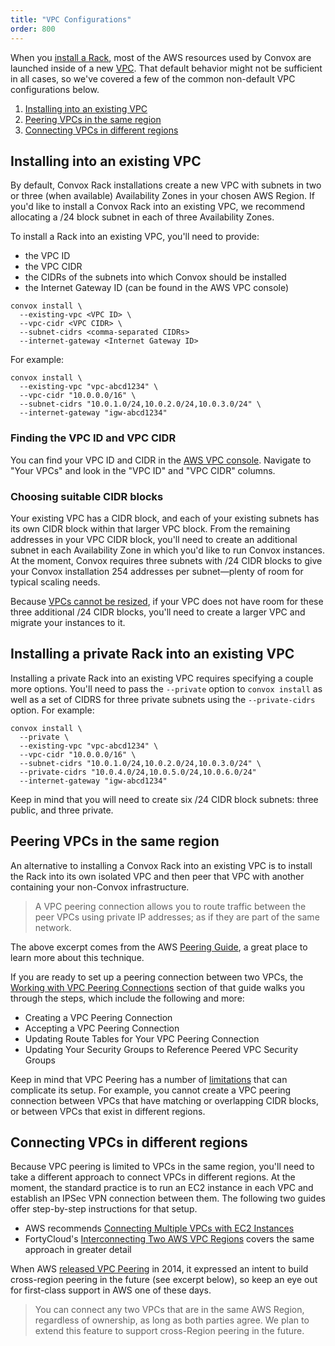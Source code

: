 ```yaml
---
title: "VPC Configurations"
order: 800
---
```


When you [install a Rack](/docs/installing-a-rack/), most of the AWS resources used by Convox are launched inside of a new [VPC](http://docs.aws.amazon.com/AmazonVPC/latest/UserGuide/VPC_Introduction.html). That default behavior might not be sufficient in all cases, so we've covered a few of the common non-default VPC configurations below.

1. [Installing into an existing VPC](#installing-into-an-existing-vpc)
1. [Peering VPCs in the same region](#peering-vpcs-in-the-same-region)
1. [Connecting VPCs in different regions](#connecting-vpcs-in-different-regions)

## Installing into an existing VPC

By default, Convox Rack installations create a new VPC with subnets in two or three (when available) Availability Zones in your chosen AWS Region. If you'd like to install a Convox Rack into an existing VPC, we recommend allocating a /24 block subnet in each of three Availability Zones.

To install a Rack into an existing VPC, you'll need to provide:

* the VPC ID
* the VPC CIDR
* the CIDRs of the subnets into which Convox should be installed
* the Internet Gateway ID (can be found in the AWS VPC console)

```
convox install \
  --existing-vpc <VPC ID> \
  --vpc-cidr <VPC CIDR> \
  --subnet-cidrs <comma-separated CIDRs>
  --internet-gateway <Internet Gateway ID>
```

For example:

    convox install \
      --existing-vpc "vpc-abcd1234" \
      --vpc-cidr "10.0.0.0/16" \
      --subnet-cidrs "10.0.1.0/24,10.0.2.0/24,10.0.3.0/24" \
      --internet-gateway "igw-abcd1234"

### Finding the VPC ID and VPC CIDR

You can find your VPC ID and CIDR in the [AWS VPC console](https://console.aws.amazon.com/vpc). Navigate to "Your VPCs" and look in the "VPC ID" and "VPC CIDR" columns.

### Choosing suitable CIDR blocks

Your existing VPC has a CIDR block, and each of your existing subnets has its own CIDR block within that larger VPC block. From the remaining addresses in your VPC CIDR block, you'll need to create an additional subnet in each Availability Zone in which you'd like to run Convox instances. At the moment, Convox requires three subnets with /24 CIDR blocks to give your Convox installation 254 addresses per subnet—plenty of room for typical scaling needs.

Because [VPCs cannot be resized](http://docs.aws.amazon.com/AmazonVPC/latest/UserGuide/VPC_Subnets.html#VPC_Sizing), if your VPC does not have room for these three additional /24 CIDR blocks, you'll need to create a larger VPC and migrate your instances to it.

## Installing a private Rack into an existing VPC

Installing a private Rack into an existing VPC requires specifying a couple more options. You'll need to pass the `--private` option to `convox install` as well as a set of CIDRS for three private subnets using the `--private-cidrs` option. For example:

    convox install \
      --private \
      --existing-vpc "vpc-abcd1234" \
      --vpc-cidr "10.0.0.0/16" \
      --subnet-cidrs "10.0.1.0/24,10.0.2.0/24,10.0.3.0/24" \
      --private-cidrs "10.0.4.0/24,10.0.5.0/24,10.0.6.0/24"
      --internet-gateway "igw-abcd1234"

Keep in mind that you will need to create six /24 CIDR block subnets: three public, and three private.

## Peering VPCs in the same region

An alternative to installing a Convox Rack into an existing VPC is to install the Rack into its own isolated VPC and then peer that VPC with another containing your non-Convox infrastructure.

> A VPC peering connection allows you to route traffic between the peer VPCs using private IP addresses; as if they are part of the same network.

The above excerpt comes from the AWS [Peering Guide](http://docs.aws.amazon.com/AmazonVPC/latest/PeeringGuide/Welcome.html), a great place to learn more about this technique.

If you are ready to set up a peering connection between two VPCs, the [Working with VPC Peering Connections](http://docs.aws.amazon.com/AmazonVPC/latest/PeeringGuide/working-with-vpc-peering.html) section of that guide walks you through the steps, which include the following and more:

* Creating a VPC Peering Connection
* Accepting a VPC Peering Connection
* Updating Route Tables for Your VPC Peering Connection
* Updating Your Security Groups to Reference Peered VPC Security Groups

Keep in mind that VPC Peering has a number of [limitations](http://docs.aws.amazon.com/AmazonVPC/latest/PeeringGuide/vpc-peering-overview.html#vpc-peering-limitations) that can complicate its setup. For example, you cannot create a VPC peering connection between VPCs that have matching or overlapping CIDR blocks, or between VPCs that exist in different regions.

## Connecting VPCs in different regions

Because VPC peering is limited to VPCs in the same region, you'll need to take a different approach to connect VPCs in different regions. At the moment, the standard practice is to run an EC2 instance in each VPC and establish an IPSec VPN connection between them. The following two guides offer step-by-step instructions for that setup.

* AWS recommends [Connecting Multiple VPCs with EC2 Instances](https://aws.amazon.com/articles/5472675506466066)
* FortyCloud's [Interconnecting Two AWS VPC Regions](http://fortycloud.com/interconnecting-two-aws-vpc-regions/) covers the same approach in greater detail

When AWS [released VPC Peering](https://aws.amazon.com/blogs/aws/new-vpc-peering-for-the-amazon-virtual-private-cloud/) in 2014, it expressed an intent to build cross-region peering in the future (see excerpt below), so keep an eye out for first-class support in AWS one of these days.

> You can connect any two VPCs that are in the same AWS Region, regardless of ownership, as long as both parties agree. We plan to extend this feature to support cross-Region peering in the future. 
